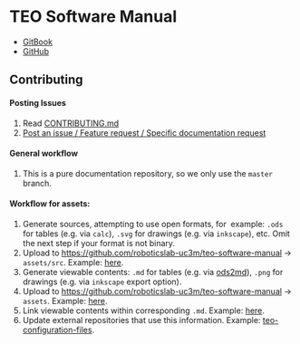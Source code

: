 # TEO Software Manual

- [GitBook](https://www.gitbook.com/book/roboticslab-uc3m/teo-software-manual)
- [GitHub](https://github.com/roboticslab-uc3m/teo-software-manual)

## Contributing

#### Posting Issues

1. Read [CONTRIBUTING.md](https://github.com/roboticslab-uc3m/teo-software-manual/blob/master/CONTRIBUTING.md)
2. [Post an issue / Feature request / Specific documentation request](https://github.com/roboticslab-uc3m/teo-software-manual/issues)

#### General workflow
1. This is a pure documentation repository, so we only use the `master` branch.

#### Workflow for assets:
1. Generate sources, attempting to use open formats, for  example: `.ods` for tables (e.g. via `calc`), `.svg` for drawings (e.g. via `inkscape`), etc. Omit the next step if your format is not binary.
1. Upload to https://github.com/roboticslab-uc3m/teo-software-manual -> `assets/src`. Example: [here](https://github.com/roboticslab-uc3m/teo-software-manual/tree/a3e216facf8e486ff81d8cbb8d0526eb080e8ec9/assets/src).
1. Generate viewable contents: `.md` for tables (e.g. via [ods2md](https://github.com/kennytm/ods2md)), `.png` for drawings (e.g. via `inkscape` export option).
1. Upload to https://github.com/roboticslab-uc3m/teo-software-manual -> `assets`. Example: [here](https://github.com/roboticslab-uc3m/teo-software-manual/tree/a3e216facf8e486ff81d8cbb8d0526eb080e8ec9/assets).
1. Link viewable contents within corresponding `.md`. Example: [here](https://github.com/roboticslab-uc3m/teo-software-manual/blob/88ee76ef1946481562da07cff3fbd39b10c7d8d1/appendix/a-teo-diagrams.md).
1. Update external repositories that use this information. Example: [teo-configuration-files](https://github.com/roboticslab-uc3m/teo-configuration-files).
